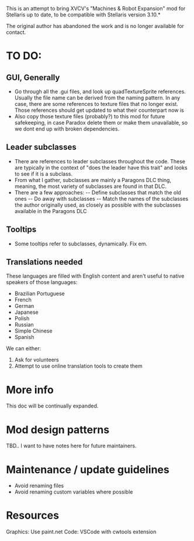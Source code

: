 This is an attempt to bring XVCV's "Machines & Robot Expansion" mod for Stellaris up to date, to be compatible with Stellaris version 3.10.*

The original author has abandoned the work and is no longer available for contact.

# TO DO:

## GUI, Generally

- Go through all the .gui files, and look up quadTextureSprite references. Usually the file name can be derived from the naming pattern. In any case, there are some references to texture files that no longer exist. Those references should get updated to what their counterpart now is
- Also copy those texture files (probably?) to this mod for future safekeeping, in case Paradox delete them or make them unavailable, so we dont end up with broken dependencies.

## Leader subclasses

- There are references to leader subclasses throughout the code. These are typically in the context of "does the leader have this trait" and looks to see if it is a subclass.
- From what I gather, subclasses are mainly a Paragons DLC thing, meaning, the most variety of subclasses are found in that DLC.
- There are a few approaches:
-- Define subclasses that match the old ones
-- Do away with subclasses
-- Match the names of the subclasses the author originally used, as closely as possible with the subclasses available in the Paragons DLC

## Tooltips

- Some tooltips refer to subclasses, dynamically. Fix em.

## Translations needed

These languages are filled with English content and aren't useful to native speakers of those languages:

- Brazilian Portuguese
- French
- German
- Japanese
- Polish
- Russian
- Simple Chinese
- Spanish

We can either:

1. Ask for volunteers
2. Attempt to use online translation tools to create them

# More info

This doc will be continually expanded.

# Mod design patterns

TBD.. I want to have notes here for future maintainers.

# Maintenance / update guidelines

- Avoid renaming files
- Avoid renaming custom variables where possible

# Resources

Graphics: Use paint.net
Code: VSCode with cwtools extension
